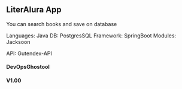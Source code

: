 ## LiterAlura App
You can search books and save on database

Languages: Java
DB: PostgresSQL
Framework: SpringBoot
Modules: Jacksoon

API: Gutendex-API
#### DevOpsGhostool
#### V1.00